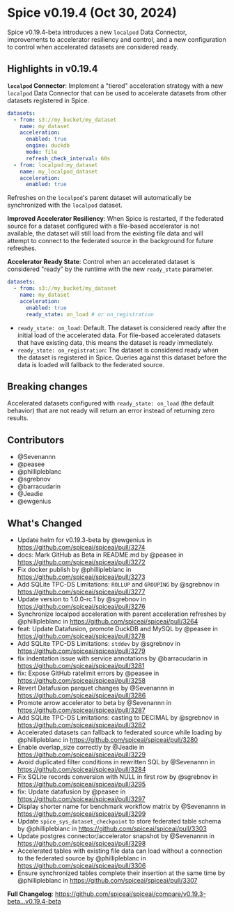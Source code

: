# Spice v0.19.4 (Oct 30, 2024)

Spice v0.19.4-beta introduces a new `localpod` Data Connector, improvements to accelerator resiliency and control, and a new configuration to control when accelerated datasets are considered ready.

## Highlights in v0.19.4

**`localpod` Connector**: Implement a "tiered" acceleration strategy with a new `localpod` Data Connector that can be used to accelerate datasets from other datasets registered in Spice.

```yaml
datasets:
  - from: s3://my_bucket/my_dataset
    name: my_dataset
    acceleration:
      enabled: true
      engine: duckdb
      mode: file
      refresh_check_interval: 60s
  - from: localpod:my_dataset
    name: my_localpod_dataset
    acceleration:
      enabled: true
```

Refreshes on the `localpod`'s parent dataset will automatically be synchronized with the `localpod` dataset.

**Improved Accelerator Resiliency**: When Spice is restarted, if the federated source for a dataset configured with a file-based accelerator is not available, the dataset will still load from the existing file data and will attempt to connect to the federated source in the background for future refreshes.

**Accelerator Ready State**: Control when an accelerated dataset is considered "ready" by the runtime with the new `ready_state` parameter.

```yaml
datasets:
  - from: s3://my_bucket/my_dataset
    name: my_dataset
    acceleration:
      enabled: true
      ready_state: on_load # or on_registration
```

- `ready_state: on_load`: Default. The dataset is considered ready after the initial load of the accelerated data. For file-based accelerated datasets that have existing data, this means the dataset is ready immediately.
- `ready_state: on_registration`: The dataset is considered ready when the dataset is registered in Spice. Queries against this dataset before the data is loaded will fallback to the federated source.

## Breaking changes

Accelerated datasets configured with `ready_state: on_load` (the default behavior) that are not ready will return an error instead of returning zero results.

## Contributors

- @Sevenannn
- @peasee
- @phillipleblanc
- @sgrebnov
- @barracudarin
- @Jeadie
- @ewgenius

## What's Changed

- Update helm for v0.19.3-beta by @ewgenius in <https://github.com/spiceai/spiceai/pull/3274>
- docs: Mark GitHub as Beta in README.md by @peasee in <https://github.com/spiceai/spiceai/pull/3272>
- Fix docker publish by @phillipleblanc in <https://github.com/spiceai/spiceai/pull/3273>
- Add SQLite TPC-DS Limitations: `ROLLUP` and `GROUPING` by @sgrebnov in <https://github.com/spiceai/spiceai/pull/3277>
- Update version to 1.0.0-rc.1 by @sgrebnov in <https://github.com/spiceai/spiceai/pull/3276>
- Synchronize localpod acceleration with parent acceleration refreshes by @phillipleblanc in <https://github.com/spiceai/spiceai/pull/3264>
- feat: Update Datafusion, promote DuckDB and MySQL by @peasee in <https://github.com/spiceai/spiceai/pull/3278>
- Add SQLite TPC-DS Limitations: `stddev` by @sgrebnov in <https://github.com/spiceai/spiceai/pull/3279>
- fix indentation issue with service annotations by @barracudarin in <https://github.com/spiceai/spiceai/pull/3281>
- fix: Expose GitHub ratelimit errors by @peasee in <https://github.com/spiceai/spiceai/pull/3258>
- Revert Datafusion parquet changes by @Sevenannn in <https://github.com/spiceai/spiceai/pull/3286>
- Promote arrow accelerator to beta by @Sevenannn in <https://github.com/spiceai/spiceai/pull/3287>
- Add SQLite TPC-DS Limitations: casting to DECIMAL by @sgrebnov in <https://github.com/spiceai/spiceai/pull/3282>
- Accelerated datasets can fallback to federated source while loading by @phillipleblanc in <https://github.com/spiceai/spiceai/pull/3280>
- Enable overlap_size correctly by @Jeadie in <https://github.com/spiceai/spiceai/pull/3229>
- Avoid duplicated filter conditions in rewritten SQL by @Sevenannn in <https://github.com/spiceai/spiceai/pull/3284>
- Fix SQLite records conversion with NULL in first row by @sgrebnov in <https://github.com/spiceai/spiceai/pull/3295>
- fix: Update datafusion by @peasee in <https://github.com/spiceai/spiceai/pull/3297>
- Display shorter name for benchmark workflow matrix by @Sevenannn in <https://github.com/spiceai/spiceai/pull/3299>
- Update `spice_sys_dataset_checkpoint` to store federated table schema by @phillipleblanc in <https://github.com/spiceai/spiceai/pull/3303>
- Update postgres connector/accelerator snapshot by @Sevenannn in <https://github.com/spiceai/spiceai/pull/3298>
- Accelerated tables with existing file data can load without a connection to the federated source by @phillipleblanc in <https://github.com/spiceai/spiceai/pull/3306>
- Ensure synchronized tables complete their insertion at the same time by @phillipleblanc in <https://github.com/spiceai/spiceai/pull/3307>

**Full Changelog**: <https://github.com/spiceai/spiceai/compare/v0.19.3-beta...v0.19.4-beta>
